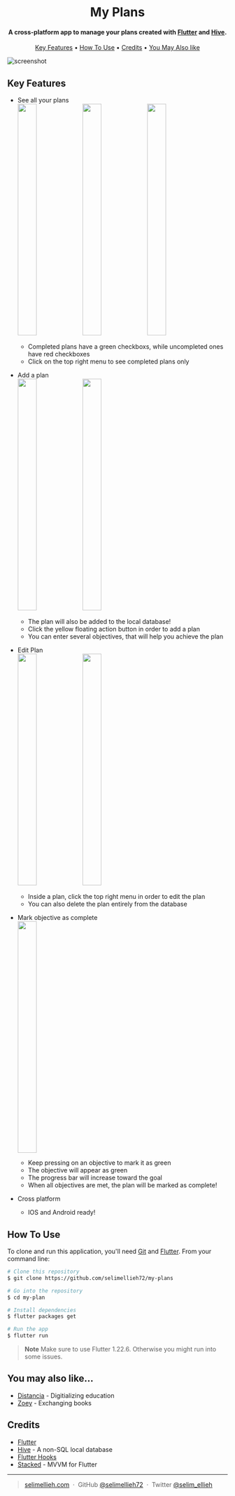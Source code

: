 
<h1 align="center">
  My Plans
</h1>

<h4 align="center">A cross-platform app to manage your plans created with <a href="https://flutter.dev/">Flutter</a> and <a href= "https://docs.hivedb.dev/#/">Hive</a>.</h4>



<p align="center">
  <a href="#key-features">Key Features</a> •
  <a href="#how-to-use">How To Use</a> •
  <a href="#credits">Credits</a> •
  <a href="#you-may-also-like">You May Also like</a>

</p>

![screenshot](https://github.com/selimellieh72/my-plans/blob/master/myplans.gif)

## Key Features
* See all your plans <br/>
  <img width='30%' height='528px' src="https://github.com/selimellieh72/my-plans/blob/master/Simulator%20Screen%20Shot%20-%20iPhone%2013%20-%202022-11-05%20at%2023.31.58.png"/>
  <img width='30%' height='528px' src="https://github.com/selimellieh72/my-plans/blob/master/Simulator%20Screen%20Shot%20-%20iPhone%2013%20-%202022-11-05%20at%2023.56.12.png"/>
  <img width='30%' height='528px' src="https://github.com/selimellieh72/my-plans/blob/master/Simulator%20Screen%20Shot%20-%20iPhone%2013%20-%202022-11-05%20at%2023.57.33.png"/>
  - Completed plans have a green checkboxs, while uncompleted ones have red checkboxes
  - Click on the top right menu to see completed plans only
* Add a plan <br/>
  <img width='30%' height='528px' src="https://github.com/selimellieh72/my-plans/blob/master/Simulator%20Screen%20Shot%20-%20iPhone%2013%20-%202022-11-05%20at%2023.42.31.png"/>
    <img width='30%' height='528px' src="https://github.com/selimellieh72/my-plans/blob/master/Simulator%20Screen%20Shot%20-%20iPhone%2013%20-%202022-11-05%20at%2023.29.10.png"/>
    - The plan will also be added to the local database!
    - Click the yellow floating action button in order to add a plan
  - You can enter several objectives, that will help you achieve the plan
* Edit Plan <br/>
    <img width='30%' height='528px' src="https://github.com/selimellieh72/my-plans/blob/master/Simulator%20Screen%20Shot%20-%20iPhone%2013%20-%202022-11-06%20at%2000.04.32.png"/>
       <img width='30%' height='528px' src="https://github.com/selimellieh72/my-plans/blob/master/Simulator%20Screen%20Shot%20-%20iPhone%2013%20-%202022-11-06%20at%2000.04.45.png"/>
        <br/>
  - Inside a plan, click the top right menu in order to edit the plan
  - You can also delete the plan entirely from the database
    <br/>
  

* Mark objective as complete <br/>
    <img width='30%' height='528px' src="https://github.com/selimellieh72/my-plans/blob/master/Simulator%20Screen%20Shot%20-%20iPhone%2013%20-%202022-11-06%20at%2000.00.07.png"/>
    <br/>

  - Keep pressing on an objective to mark it as green
  - The objective will appear as green
  - The progress bar will increase toward the goal
  - When all objectives are met, the plan will be marked as complete!
  
  
* Cross platform
  - IOS and Android ready!


## How To Use

To clone and run this application, you'll need [Git](https://git-scm.com) and [Flutter](https://flutter.dev/). From your command line:

```bash
# Clone this repository
$ git clone https://github.com/selimellieh72/my-plans

# Go into the repository
$ cd my-plan

# Install dependencies
$ flutter packages get

# Run the app
$ flutter run
```

> **Note**
> Make sure to use Flutter 1.22.6. Otherwise you might run into some issues.


## You may also like...

- [Distancia](https://github.com/selimellieh72/Distantia-MERN) - Digitializing education
- [Zoey](https://github.com/Ghaadyy/book-app-frontend) - Exchanging books

## Credits
- [Flutter](https://flutter.dev/)
- [Hive](https://docs.hivedb.dev) - A non-SQL local database
- [Flutter Hooks](https://pub.dev/packages/flutter_hooks)
- [Stacked](https://pub.dev/packages/stacked) - MVVM for Flutter


---

> [selimellieh.com](https://www.selimellieh.com) &nbsp;&middot;&nbsp;
> GitHub [@selimellieh72](https://github.com/selimellieh72) &nbsp;&middot;&nbsp;
> Twitter [@selim_ellieh](https://twitter.com/selim_ellieh)


